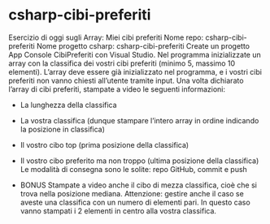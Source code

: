 # csharp-cibi-preferiti

Esercizio di oggi sugli Array: Miei cibi preferiti
Nome repo: csharp-cibi-preferiti
Nome progetto csharp: csharp-cibi-preferiti
Create un progetto App Console CibiPreferiti con Visual Studio.
Nel programma inizializzate un array con la classifica dei vostri cibi preferiti (minimo 5, massimo 10 elementi).
L’array deve essere già inizializzato nel programma, e i vostri cibi preferiti non vanno chiesti all’utente tramite input.
Una volta dichiarato l’array di cibi preferiti, stampate a video le seguenti informazioni:
- La lunghezza della classifica
- La vostra classifica (dunque stampare l’intero array in ordine indicando la posizione in classifica)
- Il vostro cibo top (prima posizione della classifica)
- Il vostro cibo preferito ma non troppo (ultima posizione della classifica)
Le modalità di consegna sono le solite: repo GitHub, commit e push

- BONUS
Stampate a video anche il cibo di mezza classifica, cioè che si trova nella posizione mediana.
Attenzione: gestire anche il caso se aveste una classifica con un numero di elementi pari. In questo caso vanno stampati i 2 elementi in centro alla vostra classifica.
